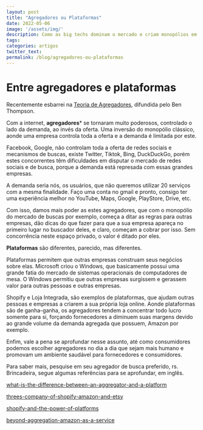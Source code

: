 ```yaml
---
layout: post
title: "Agregadores ou Plataformas"
date: 2022-05-06
image: '/assets/img/'
description: Como as big techs dominam o mercado e criam monopólios em uma rede descentralizada
tags: 
categories: artigos
twitter_text: 
permalink: /blog/agregadores-ou-plataformas
---
```


# Entre agregadores e plataformas

Recentemente esbarrei na [Teoria de Agregadores](https://stratechery.com/aggregation-theory/), difundida pelo Ben Thompson.

Com a internet, **agregadores*** se tornaram muito poderosos, controlado o lado da demanda, ao invés da oferta. Uma inversão do monopólio clássico, aonde uma empresa controla toda a oferta e a demanda é limitada por este.

Facebook, Google, não controlam toda a oferta de redes sociais e mecanismos de buscas, existe Twitter, Tiktok, Bing, DuckDuckGo, porém estes concorrentes têm dificuldades em disputar o mercado de redes sociais e de busca, porque a demanda está represada com essas grandes empresas.

A demanda seria nós, os usuários, que não queremos utilizar 20 serviços com a mesma finalidade. Faço uma conta no gmail e pronto, consigo ter uma experiência melhor no YouTube, Maps, Google, PlayStore, Drive, etc.

Com isso, damos mais poder as estes agregadores, que com o monopólio do mercado de buscas por exemplo, começa a ditar as regras para outras empresas, dão dicas do que fazer para que a sua empresa apareça no primeiro lugar no buscador deles, e claro, começam a cobrar por isso. Sem concorrência neste espaço privado, o valor é ditado por eles.

**Plataformas** são diferentes, parecido, mas diferentes.

Plataformas permitem que outras empresas construam seus negócios sobre elas. Microsoft criou o Windows, que basicamente possui uma grande fatia do mercado de sistemas operacionais de computadores de mesa. O Windows permitiu que outras empresas surgissem e gerassem valor para outras pessoas e outras empresas.

Shopify e Loja Integrada, são exemplos de plataformas, que ajudam outras pessoas e empresas a criarem a sua própria loja online. Aonde plataformas são de ganha-ganha, os agregadores tendem a concentrar todo lucro somente para si, forçando fornecedores a diminuem suas margens devido ao grande volume da demanda agregada que possuem, Amazon por exemplo.

Enfim, vale a pena se aprofundar nesse assunto, até como consumidores podemos escolher agregadores no dia a dia que sejam mais humano e promovam um ambiente saudável para fornecedores e consumidores.

Para saber mais, pesquise em seu agregador de busca preferido, rs. Brincadeira, segue algumas referências para se aprofundar, em inglês.

[what-is-the-difference-between-an-aggregator-and-a-platform](https://medium.com/adventures-in-consumer-technology/what-is-the-difference-between-an-aggregator-and-a-platform-8889e437ba8)

[threes-company-of-shopify-amazon-and-etsy](https://medium.com/adventures-in-consumer-technology/threes-company-of-shopify-amazon-and-etsy-4f0388c47c91)

[shopify-and-the-power-of-platforms](https://stratechery.com/2019/shopify-and-the-power-of-platforms/)

[beyond-aggregation-amazon-as-a-service](https://stratechery.com/2022/beyond-aggregation-amazon-as-a-service/)

